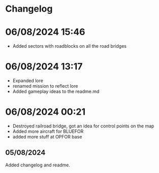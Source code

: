 # Changelog

# 06/08/2024 15:46
- Added sectors with roadblocks on all the road bridges

# 06/08/2024 13:17
- Expanded lore
- renamed mission to reflect lore
- Added gameplay ideas to the readme.md

# 06/08/2024 00:21
- Destroyed railroad bridge, got an idea for control points on the map
- Added more aircraft for BLUEFOR
- added more stuff at OPFOR base

## 05/08/2024
Added changelog and readme.
